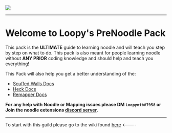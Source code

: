 ![](https://github.com/Loopymtb/NoodleMappingGuide/blob/main/Images/BeatSaberFeature(1).jpg)
___

# Welcome to Loopy's PreNoodle Pack
This pack is the __ULTIMATE__ guide to learning noodle and will teach you step by step on what to do. This pack is also meant for people learning noodle without __ANY PRIOR__ coding knowledge and should help and teach you everything!


This Pack will also help you get a better understanding of the:

* [Scuffed Walls Docs](https://github.com/thelightdesigner/ScuffedWalls/blob/main/Functions.md)
* [Heck Docs](https://github.com/Aeroluna/Heck/wiki)
* [Remapper Docs](https://github.com/Swifter1243/ReMapper/blob/master/examples.md)

__For any help with Noodle or Mapping issues please DM `Loopymtb#7958` or Join the noodle extensions [discord server](https://discord.gg/E2vQaBbYem).__
___

To start with this guild please go to the wiki found [here](https://github.com/Loopymtb/NoodleMappingGuild/wiki) <----
